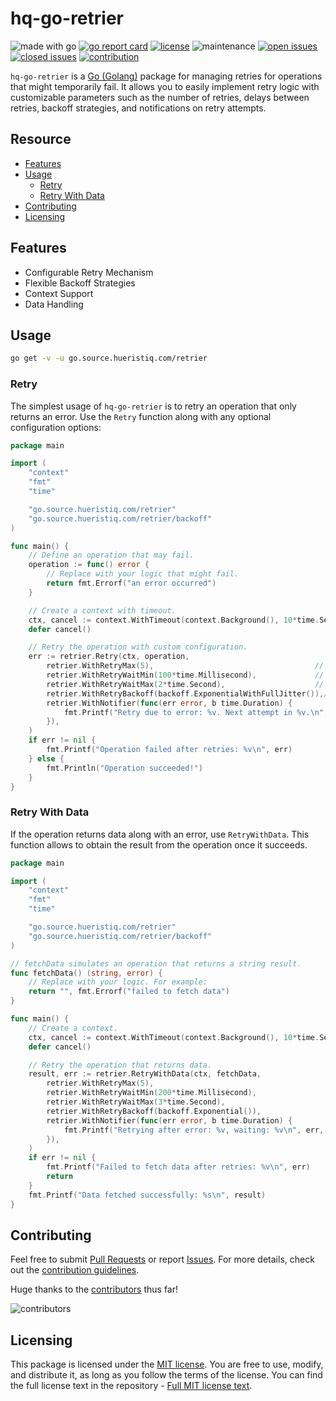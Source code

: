 # hq-go-retrier

![made with go](https://img.shields.io/badge/made%20with-Go-1E90FF.svg) [![go report card](https://goreportcard.com/badge/github.com/hueristiq/xsubfind3r)](https://goreportcard.com/report/github.com/hueristiq/hq-go-retrier) [![license](https://img.shields.io/badge/license-MIT-gray.svg?color=1E90FF)](https://github.com/hueristiq/hq-go-retrier/blob/master/LICENSE) ![maintenance](https://img.shields.io/badge/maintained%3F-yes-1E90FF.svg) [![open issues](https://img.shields.io/github/issues-raw/hueristiq/hq-go-retrier.svg?style=flat&color=1E90FF)](https://github.com/hueristiq/hq-go-retrier/issues?q=is:issue+is:open) [![closed issues](https://img.shields.io/github/issues-closed-raw/hueristiq/hq-go-retrier.svg?style=flat&color=1E90FF)](https://github.com/hueristiq/hq-go-retrier/issues?q=is:issue+is:closed) [![contribution](https://img.shields.io/badge/contributions-welcome-1E90FF.svg)](https://github.com/hueristiq/hq-go-retrier/blob/master/CONTRIBUTING.md)

`hq-go-retrier` is a [Go (Golang)](http://golang.org/) package for managing retries for operations that might temporarily fail. It allows you to easily implement retry logic with customizable parameters such as the number of retries, delays between retries, backoff strategies, and notifications on retry attempts.

## Resource

- [Features](#features)
- [Usage](#usage)
	- [Retry](#retry)
	- [Retry With Data](#retry-with-data)
- [Contributing](#contributing)
- [Licensing](#licensing)

## Features

- Configurable Retry Mechanism
- Flexible Backoff Strategies
- Context Support
- Data Handling

## Usage

```bash
go get -v -u go.source.hueristiq.com/retrier
```

### Retry

The simplest usage of `hq-go-retrier` is to retry an operation that only returns an error. Use the `Retry` function along with any optional configuration options:

```go
package main

import (
	"context"
	"fmt"
	"time"

	"go.source.hueristiq.com/retrier"
	"go.source.hueristiq.com/retrier/backoff"
)

func main() {
	// Define an operation that may fail.
	operation := func() error {
		// Replace with your logic that might fail.
		return fmt.Errorf("an error occurred")
	}

	// Create a context with timeout.
	ctx, cancel := context.WithTimeout(context.Background(), 10*time.Second)
	defer cancel()

	// Retry the operation with custom configuration.
	err := retrier.Retry(ctx, operation,
		retrier.WithRetryMax(5),                                    // Maximum 5 retries.
		retrier.WithRetryWaitMin(100*time.Millisecond),             // Minimum wait of 100ms.
		retrier.WithRetryWaitMax(2*time.Second),                    // Maximum wait of 2 seconds.
		retrier.WithRetryBackoff(backoff.ExponentialWithFullJitter()),// Exponential backoff with full jitter.
		retrier.WithNotifier(func(err error, b time.Duration) {
			fmt.Printf("Retry due to error: %v. Next attempt in %v.\n", err, b)
		}),
	)
	if err != nil {
		fmt.Printf("Operation failed after retries: %v\n", err)
	} else {
		fmt.Println("Operation succeeded!")
	}
}
```

### Retry With Data

If the operation returns data along with an error, use `RetryWithData`. This function allows to obtain the result from the operation once it succeeds.

```go
package main

import (
	"context"
	"fmt"
	"time"

	"go.source.hueristiq.com/retrier"
	"go.source.hueristiq.com/retrier/backoff"
)

// fetchData simulates an operation that returns a string result.
func fetchData() (string, error) {
	// Replace with your logic. For example:
	return "", fmt.Errorf("failed to fetch data")
}

func main() {
	// Create a context.
	ctx, cancel := context.WithTimeout(context.Background(), 10*time.Second)
	defer cancel()

	// Retry the operation that returns data.
	result, err := retrier.RetryWithData(ctx, fetchData,
		retrier.WithRetryMax(5),
		retrier.WithRetryWaitMin(200*time.Millisecond),
		retrier.WithRetryWaitMax(3*time.Second),
		retrier.WithRetryBackoff(backoff.Exponential()),
		retrier.WithNotifier(func(err error, b time.Duration) {
			fmt.Printf("Retrying after error: %v, waiting: %v\n", err, b)
		}),
	)
	if err != nil {
		fmt.Printf("Failed to fetch data after retries: %v\n", err)
		return
	}
	fmt.Printf("Data fetched successfully: %s\n", result)
}
```

## Contributing

Feel free to submit [Pull Requests](https://github.com/hueristiq/hq-go-retrier/pulls) or report [Issues](https://github.com/hueristiq/hq-go-retrier/issues). For more details, check out the [contribution guidelines](https://github.com/hueristiq/hq-go-retrier/blob/master/CONTRIBUTING.md).

Huge thanks to the [contributors](https://github.com/hueristiq/hq-go-retrier/graphs/contributors) thus far!

![contributors](https://contrib.rocks/image?repo=hueristiq/hq-go-retrier&max=500)

## Licensing

This package is licensed under the [MIT license](https://opensource.org/license/mit). You are free to use, modify, and distribute it, as long as you follow the terms of the license. You can find the full license text in the repository - [Full MIT license text](https://github.com/hueristiq/hq-go-retrier/blob/master/LICENSE).